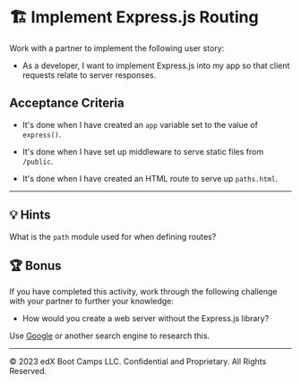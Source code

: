 # 🏗️ Implement Express.js Routing

Work with a partner to implement the following user story:

- As a developer, I want to implement Express.js into my app so that client requests relate to server responses.

## Acceptance Criteria

- It's done when I have created an `app` variable set to the value of `express()`.

- It's done when I have set up middleware to serve static files from `/public`.

- It's done when I have created an HTML route to serve up `paths.html`.

---

## 💡 Hints

What is the `path` module used for when defining routes?

## 🏆 Bonus

If you have completed this activity, work through the following challenge with your partner to further your knowledge:

- How would you create a web server without the Express.js library?

Use [Google](https://www.google.com) or another search engine to research this.

---

© 2023 edX Boot Camps LLC. Confidential and Proprietary. All Rights Reserved.
